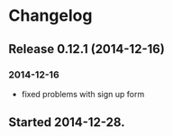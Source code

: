 # Changelog

## Release 0.12.1 (2014-12-16)

### 2014-12-16

 - fixed problems with sign up form

## Started 2014-12-28.